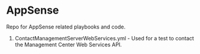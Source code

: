 # AppSense
Repo for AppSense related playbooks and code.

1. ContactManagementServerWebServices.yml - Used for a test to contact the Management Center Web Services API.